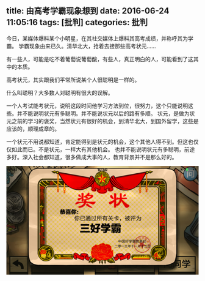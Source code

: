 title: 由高考学霸现象想到
date: 2016-06-24 11:05:16
tags: [批判]
categories: 批判
---

今日，某媒体爆料某个小明星，在其社交媒体上爆料其高考成绩，并称呼其为学霸。
学霸现象由来已久。清华北大，抢着去接那些高考状元......

有一些人，可能是吃不着葡萄说葡萄酸，有些人，真正明白的人，可能看到了这其中的本质。

高考状元，其实跟我们平常所说某个人很聪明是一样的。

什么叫聪明？大多数人对聪明有很大的误解。

一个人考试能考状元，说明这段时间他学习方法到位，很努力，这个只能说明这些。并不能说明状元有多聪明。并不能说状元以后的路有多顺。
状元，是做为状元之前的学习的褒奖，当然状元有很好的机会，到清华北大，到国外留学，这些是应该的，顺理成章的。

一个状元不用说都知道，肯定能得到是状元的机会，这个其他人得不到。但这也仅仅如此而已。不是状元，一样大有其他机会。
也并不能说明状元有多聪明，前途多好。深入社会都知道，很多做成大事的人，教育背景并不是那么好的。

<img src="/images/xueba.png" class="full-image" />